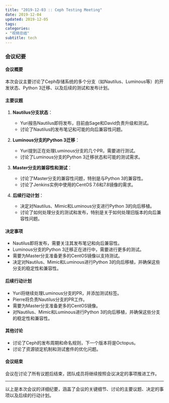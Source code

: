 ```yaml
---
title: "2019-12-03 :: Ceph Testing Meeting"
date: 2019-12-04
updated: 2019-12-05
tags:
categories:
- "视频总结"
subtitle: tech
---
```



### 会议纪要

#### 会议概要
本次会议主要讨论了Ceph存储系统的多个分支（如Nautilus、Luminous等）的开发状态、Python 3迁移、以及后续的测试和发布计划。

#### 主要议题
1. **Nautilus分支状态**：
   - Yuri报告Nautilus即将发布，目前由Sage和David负责升级和测试。
   - 讨论了Nautilus的发布笔记和可能的向后兼容性问题。

2. **Luminous分支的Python 3迁移**：
   - Yuri提到正在处理Luminous分支的几个PR，需要进行测试。
   - 讨论了Luminous分支的Python 3迁移状态和可能的测试需求。

3. **Master分支的兼容性和测试**：
   - 讨论了Master分支的兼容性问题，特别是与Python 3的兼容性。
   - 讨论了Jenkins实例中使用的CentOS 7.6和7.8镜像的需求。

4. **后续行动计划**：
   - 决定对Nautilus、Mimic和Luminous分支进行Python 3的向后移植。
   - 讨论了如何处理分支的测试和发布，特别是关于如何处理旧版本的向后兼容性问题。

#### 决定事项
- Nautilus即将发布，需要关注其发布笔记和向后兼容性。
- Luminous分支的Python 3迁移正在进行中，需要进行更多的测试。
- 需要为Master分支准备更多的CentOS镜像以支持测试。
- 决定对Nautilus、Mimic和Luminous进行Python 3的向后移植，并确保这些分支的稳定性和兼容性。

#### 后续行动计划
- Yuri将继续处理Luminous分支的PR，并添加测试标签。
- Pierre将负责Nautilus分支的PR工作。
- 需要为Master分支准备更多的CentOS镜像。
- 对Nautilus、Mimic和Luminous进行Python 3的向后移植，并确保这些分支的稳定性和兼容性。

#### 其他讨论
- 讨论了Ceph的发布周期和命名规则，下一个版本将是Octopus。
- 讨论了资源锁定机制和测试套件的优化问题。

#### 会议结束
会议在讨论了所有议题后结束，团队成员将继续按照会议决定的事项推进工作。

---

以上是本次会议的详细纪要，涵盖了会议的关键细节、讨论的主要议题、决定的事项以及后续的行动计划。
